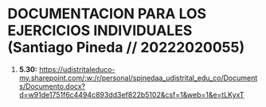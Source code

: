 # DOCUMENTACION PARA LOS EJERCICIOS INDIVIDUALES (Santiago Pineda // 20222020055)

1. **5.30:** https://udistritaleduco-my.sharepoint.com/:w:/r/personal/spinedaa_udistrital_edu_co/Documents/Documento.docx?d=w91de1751f6c4494c893dd3ef822b5102&csf=1&web=1&e=tLKyxT